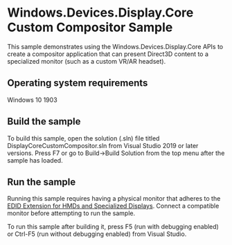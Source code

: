 Windows.Devices.Display.Core Custom Compositor Sample
=======================================================

This sample demonstrates using the Windows.Devices.Display.Core APIs to create a compositor application that can present Direct3D content to a specialized monitor (such as a custom VR/AR headset).

Operating system requirements
-----------------------------

Windows 10 1903

Build the sample
----------------

To build this sample, open the solution (.sln) file titled DisplayCoreCustomCompositor.sln from Visual Studio 2019 or later versions. Press F7 or go to Build-\>Build Solution from the top menu after the sample has loaded.

Run the sample
--------------

Running this sample requires having a physical monitor that adheres to the [EDID Extension for HMDs and Specialized Displays](https://docs.microsoft.com/en-us/windows-hardware/drivers/display/specialized-monitors-edid-extension). Connect a compatible monitor before attempting to run the sample.

To run this sample after building it, press F5 (run with debugging enabled) or Ctrl-F5 (run without debugging enabled) from Visual Studio.